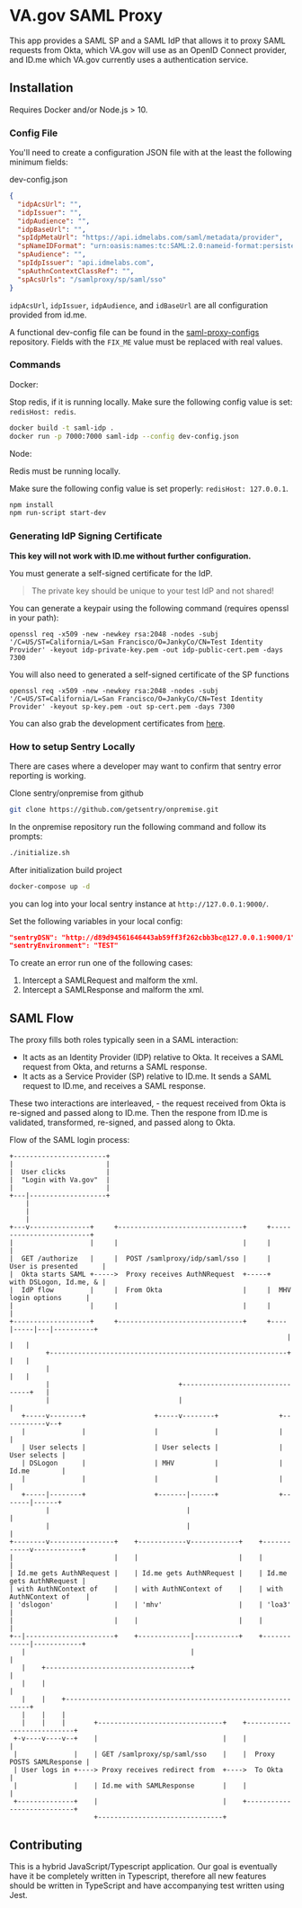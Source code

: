 # VA.gov SAML Proxy

This app provides a SAML SP and a SAML IdP that allows it to proxy SAML requests from Okta, which VA.gov will use as an OpenID Connect provider, and ID.me which VA.gov currently uses a authentication service. 

## Installation

Requires Docker and/or Node.js > 10.

### Config File

You'll need to create a configuration JSON file with at the least the following minimum fields:

dev-config.json

```json
{
  "idpAcsUrl": "",
  "idpIssuer": "",
  "idpAudience": "",
  "idpBaseUrl": "",
  "spIdpMetaUrl": "https://api.idmelabs.com/saml/metadata/provider",
  "spNameIDFormat": "urn:oasis:names:tc:SAML:2.0:nameid-format:persistent",
  "spAudience": "",
  "spIdpIssuer": "api.idmelabs.com",
  "spAuthnContextClassRef": "",
  "spAcsUrls": "/samlproxy/sp/saml/sso"
}
```

`idpAcsUrl`, `idpIssuer`, `idpAudience`, and `idBaseUrl` are all configuration provided from id.me.

A functional dev-config file can be found in the [saml-proxy-configs](https://github.com/department-of-veterans-affairs/lighthouse-saml-proxy-configs) repository. Fields with the `FIX_ME` value must be replaced with real values.

### Commands

Docker: 

Stop redis, if it is running locally. Make sure the following config value is set: `redisHost: redis`.

```bash
docker build -t saml-idp .
docker run -p 7000:7000 saml-idp --config dev-config.json
```

Node:

Redis must be running locally.

Make sure the following config value is set properly: `redisHost: 127.0.0.1`.

```bash
npm install
npm run-script start-dev
```

### Generating IdP Signing Certificate

**This key will not work with ID.me without further configuration.**

You must generate a self-signed certificate for the IdP.

> The private key should be unique to your test IdP and not shared!

You can generate a keypair using the following command (requires openssl in your path):

``` shell
openssl req -x509 -new -newkey rsa:2048 -nodes -subj '/C=US/ST=California/L=San Francisco/O=JankyCo/CN=Test Identity Provider' -keyout idp-private-key.pem -out idp-public-cert.pem -days 7300
```

You will also need to generated a self-signed certificate of the SP functions

``` shell
openssl req -x509 -new -newkey rsa:2048 -nodes -subj '/C=US/ST=California/L=San Francisco/O=JankyCo/CN=Test Identity Provider' -keyout sp-key.pem -out sp-cert.pem -days 7300
```

You can also grab the development certificates from [here](https://github.com/department-of-veterans-affairs/vets-contrib/blob/master/Developer%20Process/SAML%20Proxy/Certificates.md).

### How to setup Sentry Locally

There are cases where a developer may want to confirm that sentry error reporting is working.

Clone sentry/onpremise from github

```sh
git clone https://github.com/getsentry/onpremise.git
```

In the onpremise repository run the following command and follow its prompts:

```sh
./initialize.sh
```

After initialization build project

```sh
docker-compose up -d
```

you can log into your local sentry instance at `http://127.0.0.1:9000/`.

Set the following variables in your local config:

```json
"sentryDSN": "http://d89d94561646443ab59ff3f262cbb3bc@127.0.0.1:9000/1",
"sentryEnvironment": "TEST"
```

To create an error run one of the following cases:

1. Intercept a SAMLRequest and malform the xml.
2. Intercept a SAMLResponse and malform the xml.

## SAML Flow

The proxy fills both roles typically seen in a SAML interaction:
- It acts as an Identity Provider (IDP) relative to Okta. It receives a SAML request from Okta, and returns a SAML response.
- It acts as a Service Provider (SP) relative to ID.me. It sends a SAML request to ID.me, and receives a SAML response. 

These two interactions are interleaved, - the request received from Okta is re-signed and passed along to ID.me. Then the respone from ID.me is validated, transformed, re-signed, and passed along to Okta. 

Flow of the SAML login process: 

```
+-----------------------+
|                       |
|  User clicks          |
|  "Login with Va.gov"  |
|                       |
+---|-------------------+
    |
    |
    |
+---v---------------+     +-------------------------------+     +-------------------------+
|                   |     |                               |     |                         |
|  GET /authorize   |     |  POST /samlproxy/idp/saml/sso |     |  User is presented      |
|  Okta starts SAML +----->  Proxy receives AuthNRequest  +-----+  with DSLogon, Id.me, & |
|  IdP flow         |     |  From Okta                    |     |  MHV login options      |
|                   |     |                               |     |                         |
+-------------------+     +-------------------------------+     +----|-----|---|----------+
                                                                     |     |   |
         +-----------------------------------------------------------+     |   |
         |                                                                 |   |
         |                                +--------------------------------+   |
         |                                |                                    |
   +-----v--------+                 +-----v--------+               +-----------v--+
   |              |                 |              |               |              |
   | User selects |                 | User selects |               | User selects |
   | DSLogon      |                 | MHV          |               | Id.me        |
   |              |                 |              |               |              |
   +-----|--------+                 +-------|------+               +-------|------+
         |                                  |                              |
         |                                  |                              |
+--------v----------------+    +------------v------------+    +------------v------------+
|                         |    |                         |    |                         |
| Id.me gets AuthNRequest |    | Id.me gets AuthNRequest |    | Id.me gets AuthNRequest |
| with AuthNContext of    |    | with AuthNContext of    |    | with AuthNContext of    |
| 'dslogon'               |    | 'mhv'                   |    | 'loa3'                  |
|                         |    |                         |    |                         |
+--|----------------------+    +-------------|-----------+    +------------|------------+
   |                                         |                             |
   |    +------------------------------------+                             |
   |    |                                                                  |
   |    |    +-------------------------------------------------------------+
   |    |    |
   |    |    |       +-------------------------------+    +---------------------------+
 +-v----v----v--+    |                               |    |                           |
 |              |    | GET /samlproxy/sp/saml/sso    |    |  Proxy POSTS SAMLResponse |
 | User logs in +----> Proxy receives redirect from  +---->  To Okta                  |
 |              |    | Id.me with SAMLResponse       |    |                           |
 +--------------+    |                               |    +---------------------------+
                     +-------------------------------+

```

## Contributing

This is a hybrid JavaScript/Typescript application. Our goal is eventually have it be completely written in Typescript, therefore all new features should be written in TypeScript and have accompanying test written using Jest. 
